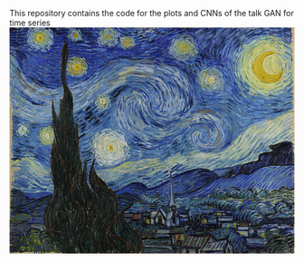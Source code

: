 This repository contains the code for the plots and CNNs of the talk GAN for time series
![Van Gogh](vg.jpg)
